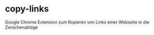 copy-links
==========

Google Chrome Extension zum Kopieren von Links einer Webseite in die Zwischenablage
